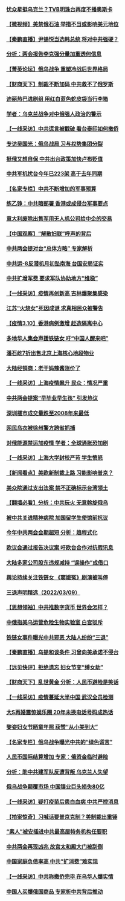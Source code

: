 #### [忧众星挺乌克兰？TVB明珠台再度不播奥斯卡](../pages/nsc413/n13637659.md) 
#### [【微视频】美禁俄石油 举措不当或影响美元地位](../pages/nsc413/n13634817.md) 
#### [【秦鹏直播】尹锡悦当选韩总统 将对中共强硬？](../pages/nsc413/n13637740.md) 
#### [分析：两会报告李克强分量加重透何信息](../pages/nsc413/n13637584.md) 
#### [【菁英论坛】俄乌战争 重塑冷战后世界格局](../pages/nsc413/n13637750.md) 
#### [【财商天下】制裁不断加码 中共救不了俄罗斯](../pages/nsc413/n13637209.md) 
#### [迪丽热巴进剧组 用红白蓝色蛇皮袋当行李箱](../pages/nsc413/n13637452.md) 
#### [学者：乌克兰战争对中俄强人政治的警示](../pages/nsc413/n13637397.md) 
#### [【一线采访】中共谎言被戳破 看台泰印如何撤侨](../pages/nsc413/n13637070.md) 
#### [专访吴国光：俄乌战局 习与权势集团分裂](../pages/nsc413/n13637288.md) 
#### [挺俄又想自保 中共出台政策加快卢布贬值](../pages/nsc413/n13637457.md) 
#### [中共军机扰台今年已223架 高于去年同期](../pages/nsc413/n13637119.md) 
#### [【名家专栏】中共不断增加的军事预算](../pages/nsc413/n13636797.md) 
#### [练乙铮：中共暗部署 香港或成侵台军事要点](../pages/nsc413/n13636735.md) 
#### [意大利废除出售军用无人机公司给中企的交易](../pages/nsc413/n13637136.md) 
#### [【中国观察】“解散妇联”呼声的背后](../pages/nsc413/n13636324.md) 
#### [中共两会提对台“总体方略” 专家解析](../pages/nsc413/n13637095.md) 
#### [中共运-8反潜机月初坠南海 台国安局证实](../pages/nsc413/n13635332.md) 
#### [中共扩增军费 要求军队协助地方“维稳”](../pages/nsc413/n13637020.md) 
#### [【一线采访】疫情再创新高 吉林爆聚集感染](../pages/nsc413/n13636079.md) 
#### [江苏“火烧女”死因成谜 求真相民众被警告](../pages/nsc413/n13636245.md) 
#### [【疫情3.10】香港病例激增 赶造隔离中心](../pages/nsc413/n13636257.md) 
#### [多地华人集会声援铁链女 吁“中国人醒来吧”](../pages/nsc413/n13636338.md) 
#### [潘石屹7折出售北京上海核心地段物业](../pages/nsc413/n13636465.md) 
#### [大陆经销商：老干妈辣酱涨价了](../pages/nsc413/n13636089.md) 
#### [【一线采访】上海疫情飙升 民众：情况严重](../pages/nsc413/n13636238.md) 
#### [中共两会提案“早毕业早生孩” 引发热议](../pages/nsc413/n13635697.md) 
#### [深圳楼市成交量跌至2008年来最低](../pages/nsc413/n13635209.md) 
#### [网民乌衣被徐州警方跨省抓捕](../pages/nsc413/n13635948.md) 
#### [对俄能源禁运加疫情 学者：全球通胀恐加剧](../pages/nsc413/n13635972.md) 
#### [【一线采访】上海大学封校严苛 学生愤怒](../pages/nsc413/n13635812.md) 
#### [【新闻看点】美欧新制裁上路 习能影响普京？](../pages/nsc413/n13634545.md) 
#### [美众院通过支出法案 禁不正确标示台湾领土](../pages/nsc413/n13635722.md) 
#### [【翻墙必看】分析：中共玩火 无意斡旋俄乌](../pages/nsc413/n13635452.md) 
#### [被中共关进精神病院 加国留学生使馆前抗议](../pages/nsc413/n13634820.md) 
#### [今年中共两会会期超短 分析：趋程式化](../pages/nsc413/n13635234.md) 
#### [欧议会通过报告决议案 吁欧台合作对抗假讯息](../pages/nsc413/n13635172.md) 
#### [大陆多家公司股东违规减持 “误操作”成借口](../pages/nsc413/n13634945.md) 
#### [舆论持续关注铁链女 《窦娥冤》剧演被叫停](../pages/nsc413/n13634699.md) 
#### [三退声明精选（2022/03/09）](../pages/nsc413/n13635186.md) 
#### [【思想领袖】中共推数字货币 世界会怎样？](../pages/nsc413/n13616721.md) 
#### [中俄指美乌运营危险生物实验室 白宫驳斥](../pages/nsc413/n13634556.md) 
#### [铁链女事件曝光中共邪恶 大陆人纷纷“三退”](../pages/nsc413/n13630512.md) 
#### [【秦鹏直播】乌提和谈条件 习曾向美承诺不侵台](../pages/nsc413/n13634768.md) 
#### [【远见快评】拒绝遗忘 妇女节变“缚女劫”](../pages/nsc413/n13634763.md) 
#### [【财商天下】乱世黄金 分析：人民币避险是笑话](../pages/nsc413/n13634317.md) 
#### [【一线采访】疫情蔓延大半中国 武汉全员检测](../pages/nsc413/n13633959.md) 
#### [大S再婚震惊娱乐圈 20年未换电话号码成热话](../pages/nsc413/n13634546.md) 
#### [黎姿妇女节晒童年照 获赞“从小美到大”](../pages/nsc413/n13634382.md) 
#### [【名家专栏】俄乌战争曝光中共的“绿色谎言”](../pages/nsc413/n13633651.md) 
#### [人民币国际结算增加 专家：俄资金临时避险](../pages/nsc413/n13634676.md) 
#### [分析：助中共建军队反遭背叛 乌克兰人失望](../pages/nsc413/n13634391.md) 
#### [俄乌战争颠覆市场 中国镍业巨头损失80亿](../pages/nsc413/n13634310.md) 
#### [【一线采访】疑打疫苗后患白血病 中共严控消息](../pages/nsc413/n13631361.md) 
#### [【拍案惊奇】习喊话要普京克制？美制裁出重锤](../pages/nsc413/n13633724.md) 
#### [“素人”被安插进中共最高层特务机构任要职](../pages/nsc413/n13634243.md) 
#### [中共两会再现凶兆 故宫太和殿大门被刮倒](../pages/nsc413/n13634177.md) 
#### [中国家庭负债率高 中共“扩消费”难实现](../pages/nsc413/n13634124.md) 
#### [【一线采访】中共称撤侨完毕 在乌华人爆实情](../pages/nsc413/n13633359.md) 
#### [中国人买爆俄国商品 专家析中共背后推动](../pages/nsc413/n13634066.md) 

